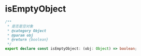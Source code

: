 # isEmptyObject
```ts
/**
 * 是否是空对象
 * @category Object
 * @param obj
 * @return {boolean}
 */
export declare const isEmptyObject: (obj: Object) => boolean;

```
